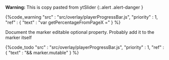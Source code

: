 
**Warning:**
This is copy pasted from ytSlider
{:.alert .alert-danger }

{%code_warning
    "src" : "src/overlay/playerProgressBar.js",
    "priority" : 1,
    "ref" : {
        "text" : "var getPercentageFromPageX ="
    }
%}



Document the marker editable optional property. Probably add it to the marker itself

{%code_todo
    "src" : "src/overlay/playerProgressBar.js",
    "priority" : 1,
    "ref" : {
        "text" : "&& marker.mutable"
    }
%}
